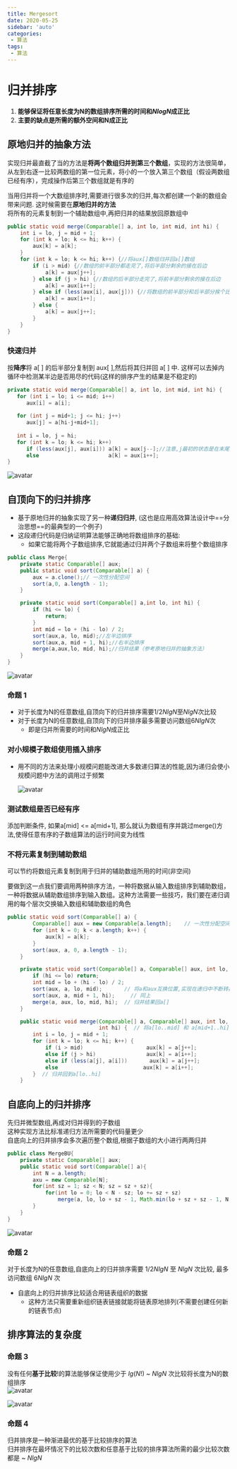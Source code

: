 ```yaml
---
title: Mergesort
date: 2020-05-25
sidebar: 'auto'
categories:
 - 算法
tags:
 - 算法
---
```

# 归并排序

1. **能够保证将任意长度为N的数组排序所需的时间和$NlogN$成正比**
2. **主要的缺点是所需的额外空间和N成正比**

## 原地归并的抽象方法

实现归并最直截了当的方法是**将两个数组归并到第三个数组**，实现的方法很简单，从左到右逐一比较两数组的第一位元素，将小的一个放入第三个数组（假设两数组已经有序），完成操作后第三个数组就是有序的

当用归并将一个大数组排序时,需要进行很多次的归并,每次都创建一个新的数组会带来问题. 这时候需要在**原地归并的方法**  
将所有的元素复制到一个辅助数组中,再把归并的结果放回原数组中

```java
public static void merge(Comparable[] a, int lo, int mid, int hi) {
    int i = lo, j = mid + 1;
    for (int k = lo; k <= hi; k++) {
        aux[k] = a[k];
    }
    for (int k = lo; k <= hi; k++) {//将aux[]数组归并回a[]数组
        if (i > mid) {//数组的前半部分都走完了,将后半部分剩余的接在后边
            a[k] = aux[j++];
        } else if (j > hi) {//数组的后半部分走完了,将前半部分剩余的接在后边
            a[k] = aux[i++];
        } else if (less(aux[i], aux[j])) {//将数组的前半部分和后半部分挨个比较大小
            a[k] = aux[i++];
        } else {
            a[k] = aux[j++];
        }
    }
}	
```

### 快速归并

按**降序**将 a[ ] 的后半部分复制到 aux[ ],然后将其归并回 a[ ] 中. 这样可以去掉内循环中检测某半边是否用尽的代码(这样的排序产生的结果是不稳定的)

```java
private static void merge(Comparable[] a, int lo, int mid, int hi) { 
   for (int i = lo; i <= mid; i++)
      aux[i] = a[i]; 
   
   for (int j = mid+1; j <= hi; j++)
      aux[j] = a[hi-j+mid+1];
  
   int i = lo, j = hi; 
   for (int k = lo; k <= hi; k++) 
      if (less(aux[j], aux[i])) a[k] = aux[j--];//注意,j最初的状态是在末尾
      else                      a[k] = aux[i++];
} 
```



![avatar](https://wx1.sbimg.cn/2020/06/01/merge.md.png)



## 自顶向下的归并排序

- 基于原地归并的抽象实现了另一种**递归归并**, (这也是应用高效算法设计中==分治思想==的最典型的一个例子)  
- 这段递归代码是归纳证明算法能够正确地将数组排序的基础:  
  - 如果它能将两个子数组排序,它就能通过归并两个子数组来将整个数组排序

```Java
public class Merge{
    private static Comparable[] aux;
    public static void sort(Comparable[] a) {
        aux = a.clone();// 一次性分配空间
        sort(a,0, a.length - 1);
    }

    private static void sort(Comparable[] a,int lo, int hi) {
        if (hi <= lo) {
            return;
        }
        int mid = lo + (hi - lo) / 2;
        sort(aux,a, lo, mid);//左半边排序
        sort(aux,a, mid + 1, hi);//右半边排序
        merge(a,aux,lo, mid, hi);//归并结果（参考原地归并的抽象方法）
    }
}
```

![avatar](https://wx2.sbimg.cn/2020/06/01/mergesortTD.md.png)

### 命题 1

- 对于长度为N的任意数组,自顶向下的归并排序需要$1/2NlgN$至$NlgN$次比较   
- 对于长度为N的任意数组,自顶向下的归并排序最多需要访问数组$6NlgN$次
  - 即是归并所需要的时间和$NlgN$成正比

### 对小规模子数组使用插入排序

- 用不同的方法来处理小规模问题能改进大多数递归算法的性能,因为递归会使小规模问题中方法的调用过于频繁

  ![avatar](https://wx2.sbimg.cn/2020/06/03/mergesortTD-bars.png)

### 测试数组是否已经有序

添加判断条件, 如果a[mid] <= a[mid+1], 那么就认为数组有序并跳过merge()方法,使得任意有序的子数组算法的运行时间变为线性

### 不将元素复制到辅助数组

可以节约将数组元素复制到用于归并的辅助数组所用的时间(非空间)

要做到这一点我们要调用两种排序方法，一种将数据从输入数组排序到辅助数组，一种将数据从辅助数组排序到输入数组。这种方法需要一些技巧，我们要在递归调用的每个层次交换输入数组和辅助数组的角色

```Java
public static void sort(Comparable[] a) {
        Comparable[] aux = new Comparable[a.length];    // 一次性分配空间
        for (int k = 0; k < a.length; k++) {
            aux[k] = a[k];
        }
        sort(aux, a, 0, a.length - 1);
    }

    private static void sort(Comparable[] a, Comparable[] aux, int lo, int hi) {  // 将数组a[lo..hi]排序
        if (hi <= lo) return;
        int mid = lo + (hi - lo) / 2;
        sort(aux, a, lo, mid);       // 将a和aux互换位置,实现在递归中不断转换
        sort(aux, a, mid + 1, hi);     // 同上
        merge(a, aux, lo, mid, hi);  // 归并结果回a[]
    }

    public static void merge(Comparable[] a, Comparable[] aux, int lo, int mid,
                             int hi) {  // 将a[lo..mid] 和 a[mid+1..hi] 归并
        int i = lo, j = mid + 1;
        for (int k = lo; k <= hi; k++) {
            if (i > mid) 					aux[k] = a[j++];
            else if (j > hi) 				aux[k] = a[i++];
            else if (less(a[j], a[i])) 		 aux[k] = a[j++];
            else 						   aux[k] = a[i++];
        }  // 归并回到a[lo..hi]
    }
```



## 自底向上的归并排序

先归并微型数组,再成对归并得到的子数组  
这种实现方法比标准递归方法所需要的代码量更少  
自底向上的归并排序会多次遍历整个数组,根据子数组的大小进行两两归并  

```Java
public class MergeBU{
    private static Comparable[] aux;
    public static void sort(Comparable[] a){
        int N = a.length;
        axu = new Comparable[N];
        for(int sz = 1; sz < N; sz = sz + sz){
            for(int lo = 0; lo < N - sz; lo += sz + sz)
                merge(a, lo, lo + sz - 1, Math.min(lo + sz + sz - 1, N - 1));
        }
    }
}
```

![avatar](https://wx2.sbimg.cn/2020/06/03/mergesortBU.md.png)

### 命题 2 

对于长度为N的任意数组,自底向上的归并排序需要 $1/2NlgN$ 至 $NlgN$ 次比较, 最多访问数组 $6NlgN$ 次

- 自底向上的归并排序比较适合用链表组织的数据
  - 这种方法只需要重新组织链表链接就能将链表原地排列(不需要创建任何新的链表节点)

## 排序算法的复杂度

### 命题 3

没有任何**基于比较**!的算法能够保证使用少于 $lg(N!)$ ~ $NlgN$ 次比较将长度为N的数组排序  
![avatar](https://wx1.sbimg.cn/2020/06/03/IMG_20200603_210513.md.jpg)

![avatar](https://wx2.sbimg.cn/2020/06/03/IMG_20200603_210535.md.jpg)

### 命题 4

归并排序是一种渐进最优的基于比较排序的算法  
归并排序在最坏情况下的比较次数和任意基于比较的排序算法所需的最少比较次数都是 ~ $NlgN$

